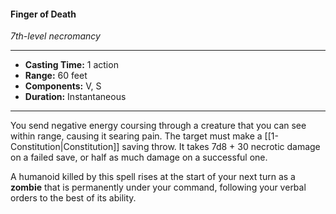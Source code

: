 #### Finger of Death
*7th-level necromancy*
___
- **Casting Time:** 1 action
- **Range:** 60 feet
- **Components:** V, S
- **Duration:** Instantaneous
---
You send negative energy coursing through a creature that you can see within range, causing it searing pain. The target must make a [[1-Constitution|Constitution]] saving throw. It takes 7d8 + 30 necrotic damage on a failed save, or half as much damage on a successful one.

A humanoid killed by this spell rises at the start of your next turn as a **zombie** that is permanently under your command, following your verbal orders to the best of its ability.
